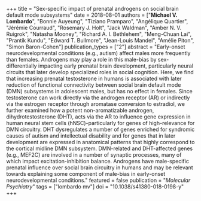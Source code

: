 +++
title = "Sex-specific impact of prenatal androgens on social brain default mode subsystems"
date = 2018-08-01
authors = ["**Michael V. Lombardo**", "Bonnie Auyeung", "Tiziano Pramparo", "Angélique Quartier", "Jérémie Courraud", "Rosemary J. Holt", "Jack Waldman", "Amber N. V. Ruigrok", "Natasha Mooney", "Richard A. I. Bethlehem", "Meng-Chuan Lai", "Prantik Kundu", "Edward T. Bullmore", "Jean-Louis Mandel", "Amélie Piton", "Simon Baron-Cohen"]
publication_types = ["2"]
abstract = "Early-onset neurodevelopmental conditions (e.g., autism) affect males more frequently than females. Androgens may play a role in this male-bias by sex-differentially impacting early prenatal brain development, particularly neural circuits that later develop specialized roles in social cognition. Here, we find that increasing prenatal testosterone in humans is associated with later reduction of functional connectivity between social brain default mode (DMN) subsystems in adolescent males, but has no effect in females. Since testosterone can work directly via the androgen receptor (AR) or indirectly via the estrogen receptor through aromatase conversion to estradiol, we further examined how a potent non-aromatizable androgen, dihydrotestosterone (DHT), acts via the AR to influence gene expression in human neural stem cells (hNSC)-particularly for genes of high-relevance for DMN circuitry. DHT dysregulates a number of genes enriched for syndromic causes of autism and intellectual disability and for genes that in later development are expressed in anatomical patterns that highly correspond to the cortical midline DMN subsystem. DMN-related and DHT-affected genes (e.g., MEF2C) are involved in a number of synaptic processes, many of which impact excitation-inhibition balance. Androgens have male-specific prenatal influence over social brain circuitry in humans and may be relevant towards explaining some component of male-bias in early-onset neurodevelopmental conditions."
featured = false
publication = "*Molecular Psychiatry*"
tags = ["lombardo mv"]
doi = "10.1038/s41380-018-0198-y"
+++

